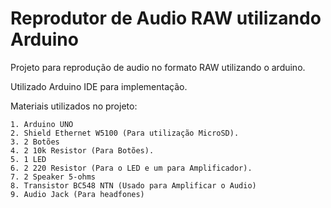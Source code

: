 # Reprodutor de Audio RAW utilizando Arduino

Projeto para reprodução de audio no formato RAW utilizando o arduino.

Utilizado Arduino IDE para implementação.

Materiais utilizados no projeto:
  
    1. Arduino UNO
    2. Shield Ethernet W5100 (Para utilização MicroSD).
    3. 2 Botões 
    4. 2 10k Resistor (Para Botões).
    5. 1 LED
    6. 2 220 Resistor (Para o LED e um para Amplificador).
    7. 2 Speaker 5-ohms
    8. Transistor BC548 NTN (Usado para Amplificar o Audio)
    9. Audio Jack (Para headfones)

